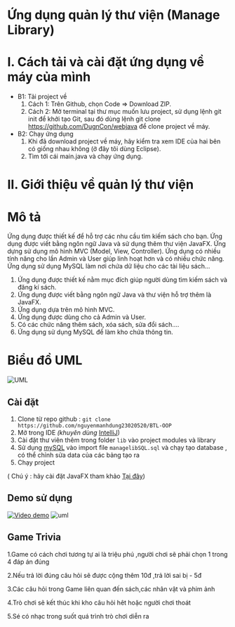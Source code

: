 # Ứng dụng quản lý thư viện (Manage Library)
# I. Cách tải và cài đặt ứng dụng về máy của mình
* B1: Tải project về
  1. Cách 1: Trên Github, chọn Code => Download ZIP. 
  2. Cách 2: Mở terminal tại thư mục muốn lưu project, sử dụng lệnh git init để khởi tạo Git, sau đó dùng lệnh git clone https://github.com/DugnCon/webjava để clone project về máy.
* B2: Chạy ứng dụng
  1. Khi đã download project về máy, hãy kiểm tra xem IDE của hai bên có giống nhau không (ở đây tôi dùng Eclipse).
  2. Tìm tới cái main.java và chạy ứng dụng.
# II. Giới thiệu về quản lý thư viện
# Mô tả
Ứng dụng được thiết kế để hỗ trợ các nhu cầu tìm kiếm sách cho bạn. Ứng dụng được viết bằng ngôn ngữ Java và sử dụng thêm thư viện JavaFX. Ứng dựng sử dụng mô hình MVC (Model, View, Controller). Ứng dụng có nhiều tính năng cho lần Admin và User giúp linh hoạt hơn và có nhiều chức năng. Ứng dụng sử dụng MySQL làm nơi chứa dữ liệu cho các tài liệu sách...
  1. Ứng dụng được thiết kế nằm mục đích giúp người dùng tìm kiếm sách và đăng kí sách.
  2. Ứng dụng được viết bằng ngôn ngữ Java và thư viện hỗ trợ thêm là JavaFX.
  3. Ứng dụng dựa trên mô hình MVC.
  4. Ứng dụng được dùng cho cả Admin và User.
  5. Có các chức năng thêm sách, xóa sách, sửa đổi sách....
  6. Ứng dụng sử dụng MySQL để làm kho chứa thông tin.

# Biểu đồ UML
![UML](https://github.com/user-attachments/assets/89fa0a2d-6230-4afc-bfeb-e929a29564f1)

## Cài đặt ##
1. Clone từ repo github : `git clone https://github.com/nguyenmanhdung23020520/BTL-OOP`
2. Mở trong IDE *(khuyên dùng* [IntelliJ](https://www.jetbrains.com/idea/))
3. Cài đặt thư viên thêm trong folder `lib` vào project modules và library
4. Sử dụng [mySQL](https://dev.mysql.com/downloads/installer/) vào import file ```managelibSQL.sql``` và chạy tạo database , có thể chỉnh sửa data của các bảng tạo ra
5. Chạy project

( Chú ý : hãy cài đặt JavaFX tham khảo [Tại đây](https://openjfx.io/))

## Demo sử dụng ##
[![Video demo](https://img.youtube.com/vi/so74FvZ7t8E/0.jpg)](https://www.youtube.com/watch?v=so74FvZ7t8E)
![uml](https://github.com/user-attachments/assets/ff9e2446-1d97-4f77-98b8-a43e91487af0)

## Game Trivia ##
1.Game có cách chơi tương tự ai là triệu phú ,người chơi sẽ phải chọn 1 trong 4 đáp án đúng

2.Nếu trả lời đúng câu hỏi sẽ được cộng thêm 10đ ,trả lời sai bị - 5đ

3.Các câu hỏi trong Game liên quan đến sách,các nhân vật và phim ảnh

4.Trò chơi sẽ kết thúc khi kho câu hỏi hêt hoặc người chơi thoát

5.Sé có nhạc trong suốt quá trình trò chơi diễn ra





